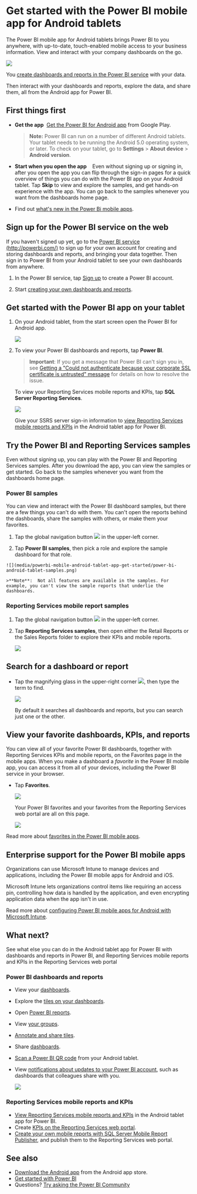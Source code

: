 <properties 
   pageTitle="Get started with the Power BI mobile app for Android tablets"
   description="Learn how the Power BI mobile app for Android tablets brings Power BI to you anywhere, with up-to-date, touch-enabled mobile access to business information."
   services="powerbi" 
   documentationCenter="" 
   authors="maggiesMSFT" 
   manager="erikre" 
   backup=""
   editor=""
   tags=""
   qualityFocus="no"
   qualityDate=""/>
 
<tags
   ms.service="powerbi"
   ms.devlang="NA"
   ms.topic="article"
   ms.tgt_pltfrm="NA"
   ms.workload="powerbi"
   ms.date="12/12/2016"
   ms.author="maggies"/>

# Get started with the Power BI mobile app for Android tablets

The Power BI mobile app for Android tablets brings Power BI to you anywhere, with up-to-date, touch-enabled mobile access to your business information. View and interact with your company dashboards on the go.

![](media/powerbi-mobile-android-tablet-app-get-started/power-bi-android-tablet-dashboard.png)

You [create dashboards and reports in the Power BI service](powerbi-service-get-started.md) with your data. 

Then interact with your dashboards and reports, explore the data, and share them, all from the Android app for Power BI.

## First things first

-   **Get the app**  [Get the Power BI for Android app](http://go.microsoft.com/fwlink/?LinkID=544867) from Google Play.

    >**Note:** Power BI can run on a number of different Android tablets. Your tablet needs to be running the Android 5.0 operating system, or later. To check on your tablet, go to **Settings** > **About device** > **Android version**. 

-   **Start when you open the app**    Even without signing up or signing in, after you open the app you can flip through the sign-in pages for a quick overview of things you can do with the Power BI app on your Android tablet. Tap **Skip** to view and explore the samples, and get hands-on experience with the app. You can go back to the samples whenever you want from the dashboards home page.

-   Find out [what's new in the Power Bi mobile apps](powerbi-mobile-whats-new-in-the-mobile-apps.md).

## Sign up for the Power BI service on the web

If you haven't signed up yet, go to the [Power BI service (http://powerbi.com/)](http://powerbi.com/) to sign up for your own account for creating and storing dashboards and reports, and bringing your data together. Then sign in to Power BI from your Android tablet to see your own dashboards from anywhere.

1.  In the Power BI service, tap [Sign up](http://go.microsoft.com/fwlink/?LinkID=513879) to create a Power BI account.

2.   Start [creating your own dashboards and reports](powerbi-service-get-started.md).

## Get started with the Power BI app on your tablet

1.  On your Android tablet, from the start screen open the Power BI for Android app.

    ![](media/powerbi-mobile-android-tablet-app-get-started/power-bi-logo-android.png)

3.  To view your Power BI dashboards and reports, tap **Power BI**.  

    >**Important**: If you get a message that Power BI can't sign you in, see [Getting a "Could not authenticate because your corporate SSL certificate is untrusted" message](powerbi-mobile-android-could-not-sign-you-in.md) for details on how to resolve the issue.

    To view your Reporting Services mobile reports and KPIs, tap **SQL Server Reporting Services**.

    ![](media/powerbi-mobile-android-tablet-app-get-started/power-bi-android-connect.png)

    Give your SSRS server sign-in information to [view Reporting Services mobile reports and KPIs](powerbi-mobile-android-tablet-kpis-mobile-reports.md) in the Android tablet app for Power BI.


## Try the Power BI and Reporting Services samples  
Even without signing up, you can play with the Power BI and Reporting Services samples. After you download the app, you can view the samples or get started. Go back to the samples whenever you want from the dashboards home page.

### Power BI samples

You can view and interact with the Power BI dashboard samples, but there are a few things you can't do with them. You can't open the reports behind the dashboards, share the samples with others, or make them your favorites.

1.   Tap the global navigation button ![](media/powerbi-mobile-android-tablet-app-get-started/power-bi-android-options-icon.png) in the upper-left corner.
  
2.   Tap **Power BI samples**, then pick a role and explore the sample dashboard for that role.  

    ![](media/powerbi-mobile-android-tablet-app-get-started/power-bi-android-tablet-samples.png)

    >**Note**:  Not all features are available in the samples. For example, you can't view the sample reports that underlie the dashboards. 

### Reporting Services mobile report samples

1.   Tap the global navigation button ![](media/powerbi-mobile-android-tablet-app-get-started/power-bi-android-options-icon.png) in the upper-left corner.

2.  Tap **Reporting Services samples**, then open either the Retail Reports or the Sales Reports folder to explore their KPIs and mobile reports.

    ![](media/powerbi-mobile-android-tablet-app-get-started/power-bi-android-tablet-ssrs-samples.png)

## Search for a dashboard or report

* Tap the magnifying glass in the upper-right corner ![](media/powerbi-mobile-android-tablet-app-get-started/power-bi-ipad-search-icon.png), then type the term to find.

    ![](media/powerbi-mobile-android-tablet-app-get-started/power-bi-android-tablet-search.png)

    By default it searches all dashboards and reports, but you can search just one or the other.

## View your favorite dashboards, KPIs, and reports

You can view all of your favorite Power BI dashboards, together with Reporting Services KPIs and mobile reports, on the Favorites page in the mobile apps. When you make a dashboard a *favorite* in the Power BI mobile app, you can access it from all of your devices, including the Power BI service in your browser. 

-  Tap **Favorites**.

    ![](media/powerbi-mobile-android-tablet-app-get-started/power-bi-android-tablet-left-nav-favorites.png)
   
    Your Power BI favorites and your favorites from the Reporting Services web portal are all on this page.

    ![](media/powerbi-mobile-android-tablet-app-get-started/power-bi-android-tablet-ssrs-favorites.png)

Read more about [favorites in the Power BI mobile apps](powerbi-mobile-favorites.md).

## Enterprise support for the Power BI mobile apps

Organizations can use Microsoft Intune to manage devices and applications, including the Power BI mobile apps for Android and iOS.

Microsoft Intune lets organizations control items like requiring an access pin, controlling how data is handled by the application, and even encrypting application data when the app isn't in use.

Read more about [configuring Power BI mobile apps for Android with Microsoft Intune](powerbi-admin-mobile-intune.md). 

## What next?

See what else you can do in the Android tablet app for Power BI with dashboards and reports in Power BI, and Reporting Services mobile reports and KPIs in the Reporting Services web portal

### Power BI dashboards and reports

-   View your [dashboards](powerbi-mobile-dashboards-in-the-android-tablet-app.md).
-   Explore the [tiles on your dashboards](powerbi-mobile-tiles-in-the-android-tablet-app.md).
-   Open [Power BI reports](powerbi-mobile-reports-in-the-android-tablet-app.md).
-   View [your groups](powerbi-mobile-groups-in-the-android-tablet-app.md).
-   [Annotate and share tiles](powerbi-mobile-annotate-and-share-a-tile-from-the-android-tablet-app.md).
-   Share [dashboards](powerbi-mobile-share-a-dashboard-from-the-android-tablet-app.md).
-   [Scan a Power BI QR code](powerbi-mobile-qr-code-for-android-tablet.md) from your Android tablet.
-   View [notifications about updates to your Power BI account](powerbi-mobile-notification-center.md), such as dashboards that colleagues share with you.

    ![](media/powerbi-mobile-android-tablet-app-get-started/power-bi-android-tablet-left-nav-notifications.png)

### Reporting Services mobile reports and KPIs

- [View Reporting Services mobile reports and KPIs](powerbi-mobile-android-tablet-kpis-mobile-reports.md) in the Android tablet app for Power BI.
- Create [KPIs on the Reporting Services web portal](https://msdn.microsoft.com/library/mt683632.aspx).
- [Create your own mobile reports with SQL Server Mobile Report Publisher](https://msdn.microsoft.com/library/mt652547.aspx), and publish them to the Reporting Services web portal.

## See also

-  [Download the Android app](http://go.microsoft.com/fwlink/?LinkID=544867) from the Android app store.
-  [Get started with Power BI](powerbi-service-get-started.md)
- Questions? [Try asking the Power BI Community](http://community.powerbi.com/)
